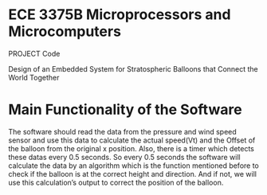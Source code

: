 ﻿# ECE 3375B Microprocessors and Microcomputers
PROJECT Code

Design of an Embedded System
for Stratospheric Balloons that Connect the World Together

# Main Functionality of the Software
The software should read the data from the pressure and wind speed sensor and use this data
to calculate the actual speed(Vt) and the Offset of the balloon from the original x position.
Also, there is a timer which detects these datas every 0.5 seconds. So every 0.5 seconds the
software will calculate the data by an algorithm which is the function mentioned before to
check if the balloon is at the correct height and direction. And if not, we will use this
calculation’s output to correct the position of the balloon.
